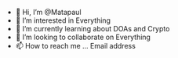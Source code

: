 - 👋 Hi, I’m @Matapaul
- 👀 I’m interested in Everything
- 🌱 I’m currently learning about DOAs and Crypto
- 💞️ I’m looking to collaborate on Everything
- 📫 How to reach me ...
Email address
<!---
Matapaul/Matapaul is a ✨ special ✨ repository because its `README.md` (this file) appears on your GitHub profile.
You can click the Preview link to take a look at your changes.
--->
